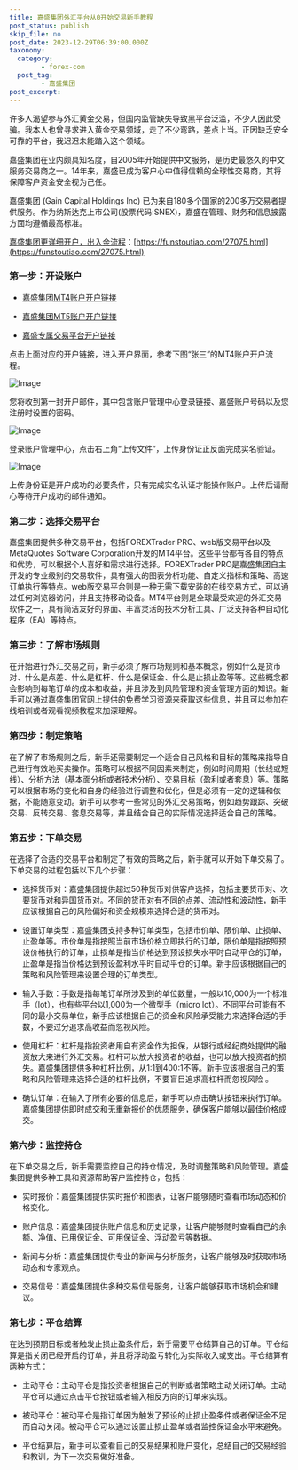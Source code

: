 ```yaml
---
title: 嘉盛集团外汇平台从0开始交易新手教程
post_status: publish
skip_file: no
post_date: 2023-12-29T06:39:00.000Z
taxonomy:
  category:
        - forex-com
  post_tag:
        - 嘉盛集团
post_excerpt: 
---
```

许多人渴望参与外汇黄金交易，但国内监管缺失导致黑平台泛滥，不少人因此受骗。我本人也曾寻求进入黄金交易领域，走了不少弯路，差点上当。正因缺乏安全可靠的平台，我迟迟未能踏入这个领域。

嘉盛集团在业内颇具知名度，自2005年开始提供中文服务，是历史最悠久的中文服务交易商之一。14年来，嘉盛已成为客户心中值得信赖的全球性交易商，其将保障客户资金安全视为己任。

嘉盛集团 (Gain Capital Holdings Inc) 已为来自180多个国家的200多万交易者提供服务。作为纳斯达克上市公司(股票代码:SNEX)，嘉盛在管理、财务和信息披露方面均遵循最高标准。

[嘉盛集团更详细开户，出入金流程](https://funstoutiao.com/27075.html)：[https://funstoutiao.com/27075.html](https://funstoutiao.com/27075.html)

### 第一步：开设账户

* [嘉盛集团MT4账户开户链接](https://s.ssgg.net/jsmt4)

* [嘉盛集团MT5账户开户链接](https://s.ssgg.net/jsmt5)

* [嘉盛专属交易平台开户链接](https://s.ssgg.net/js)

点击上面对应的开户链接，进入开户界面，参考下图“张三”的MT4账户开户流程。

![Image](https://prod-files-secure.s3.us-west-2.amazonaws.com/39ed1227-6d7d-4570-be36-9ccd4a2c4241/7a167aea-686b-400d-af59-4e18eb607a40/640.png?X-Amz-Algorithm=AWS4-HMAC-SHA256&X-Amz-Content-Sha256=UNSIGNED-PAYLOAD&X-Amz-Credential=ASIAZI2LB466QAELYPRM%2F20250815%2Fus-west-2%2Fs3%2Faws4_request&X-Amz-Date=20250815T101312Z&X-Amz-Expires=3600&X-Amz-Security-Token=IQoJb3JpZ2luX2VjEBAaCXVzLXdlc3QtMiJHMEUCIQD5YicNRb7r2Yswf1vM0TWpbTVUZ0VNAFwIkrHTdios9AIgQzdbAJDExty%2FNXmRpJVkGeWObi%2BGsUHrh59njNOhhWwq%2FwMIWRAAGgw2Mzc0MjMxODM4MDUiDAD1KYO2cwBkf%2F1ZuCrcA2oavbOAfAH5hPA%2Bov5TmyMsvaW9L57%2FLxVGEQ7R3ehwXTcXsVmLVS8dUOPy1PYQ%2BZjJHADcdEtLdmLNpeDJY%2B0doQjQbePPKvE0dEuO8HY3Ie5GOr%2FlPtmzSo0RO9JuV5dlVQh%2FHUpm8%2B7djEPhJBfNGK5DZwVGD7S6Nd5l4%2FzdVTi%2Fr0D2ec3ypqugh5pxjgoIvnVOadQXRjANkXnMEhqeM5vjebVrnCK30FNifrVP7k9%2FS07TpezMwnGnohWbutV5OEVuz6ypDpHxc84ZrroXHEl6ZmwJFjz%2F4OvmSwVuuqkSQrDRWNi2Vpm1tN%2BSH7FADf6BfaCXBoFpcCAhoH4Erq5mJg1q3ieN0om5gxWk7f%2FJTX5p2CHd5ge%2FP10C9RT1PMRyyoMlFQNhSza6ZdVwBxXHfkR131c1wqWQt%2FxEwnRp%2F8XcSqTFzC2jelXObM1FLSvLp1rC3lPydWm5KszjGwlh7dGGVtYX8Wld%2BN0RHGyAF5vT9oK6d9c6CkDZK1U0JPblWgGCO7860eFKSy%2F3gAQQTVieDO5LH1Edcu9B6BFLNiAubZW49tTjsA%2B7XjRDC%2B7%2BwtNt3ADmS%2FIdZvJDlAvaPu%2FbW8xAKJ0RFWWo8nDes%2BeJC%2B1QW%2BIAMMnU%2B8QGOqUBes8D04BpTq4iv7%2FJVacuIjUokFfzsbxLEKOYgQP3dXIxBrCZJy1J7%2Bw4OnQMgPfxGOd62g%2F%2B7EJIFeG6pBWtte0ahN55KWT95JCaVtzF8zQnVw7AYUQG6aOoMIeOzK8xdTzKQsBEfeE7qIVJqKaCYd6KaqgSv6%2FHXftzZx9YnXWqqsQSq%2BfZ1e9ZAsHin7ddfJDPDjhqvJNLnUhI8%2Fy7QZGLZQS9&X-Amz-Signature=694e8e5c992045b76f883a099c4a218176e073c415bec03c9338332d5105bc2f&X-Amz-SignedHeaders=host&x-amz-checksum-mode=ENABLED&x-id=GetObject)

您将收到第一封开户邮件，其中包含账户管理中心登录链接、嘉盛账户号码以及您注册时设置的密码。

![Image](https://prod-files-secure.s3.us-west-2.amazonaws.com/39ed1227-6d7d-4570-be36-9ccd4a2c4241/eaa1c6b3-2877-4284-a0e1-530e222c27fb/image.png?X-Amz-Algorithm=AWS4-HMAC-SHA256&X-Amz-Content-Sha256=UNSIGNED-PAYLOAD&X-Amz-Credential=ASIAZI2LB466QAELYPRM%2F20250815%2Fus-west-2%2Fs3%2Faws4_request&X-Amz-Date=20250815T101312Z&X-Amz-Expires=3600&X-Amz-Security-Token=IQoJb3JpZ2luX2VjEBAaCXVzLXdlc3QtMiJHMEUCIQD5YicNRb7r2Yswf1vM0TWpbTVUZ0VNAFwIkrHTdios9AIgQzdbAJDExty%2FNXmRpJVkGeWObi%2BGsUHrh59njNOhhWwq%2FwMIWRAAGgw2Mzc0MjMxODM4MDUiDAD1KYO2cwBkf%2F1ZuCrcA2oavbOAfAH5hPA%2Bov5TmyMsvaW9L57%2FLxVGEQ7R3ehwXTcXsVmLVS8dUOPy1PYQ%2BZjJHADcdEtLdmLNpeDJY%2B0doQjQbePPKvE0dEuO8HY3Ie5GOr%2FlPtmzSo0RO9JuV5dlVQh%2FHUpm8%2B7djEPhJBfNGK5DZwVGD7S6Nd5l4%2FzdVTi%2Fr0D2ec3ypqugh5pxjgoIvnVOadQXRjANkXnMEhqeM5vjebVrnCK30FNifrVP7k9%2FS07TpezMwnGnohWbutV5OEVuz6ypDpHxc84ZrroXHEl6ZmwJFjz%2F4OvmSwVuuqkSQrDRWNi2Vpm1tN%2BSH7FADf6BfaCXBoFpcCAhoH4Erq5mJg1q3ieN0om5gxWk7f%2FJTX5p2CHd5ge%2FP10C9RT1PMRyyoMlFQNhSza6ZdVwBxXHfkR131c1wqWQt%2FxEwnRp%2F8XcSqTFzC2jelXObM1FLSvLp1rC3lPydWm5KszjGwlh7dGGVtYX8Wld%2BN0RHGyAF5vT9oK6d9c6CkDZK1U0JPblWgGCO7860eFKSy%2F3gAQQTVieDO5LH1Edcu9B6BFLNiAubZW49tTjsA%2B7XjRDC%2B7%2BwtNt3ADmS%2FIdZvJDlAvaPu%2FbW8xAKJ0RFWWo8nDes%2BeJC%2B1QW%2BIAMMnU%2B8QGOqUBes8D04BpTq4iv7%2FJVacuIjUokFfzsbxLEKOYgQP3dXIxBrCZJy1J7%2Bw4OnQMgPfxGOd62g%2F%2B7EJIFeG6pBWtte0ahN55KWT95JCaVtzF8zQnVw7AYUQG6aOoMIeOzK8xdTzKQsBEfeE7qIVJqKaCYd6KaqgSv6%2FHXftzZx9YnXWqqsQSq%2BfZ1e9ZAsHin7ddfJDPDjhqvJNLnUhI8%2Fy7QZGLZQS9&X-Amz-Signature=8104dbcd903b1981819286cdccf2c9320c5df34d07feddd9b171b73dfb053b81&X-Amz-SignedHeaders=host&x-amz-checksum-mode=ENABLED&x-id=GetObject)

登录账户管理中心，点击右上角“上传文件”，上传身份证正反面完成实名验证。

![Image](https://prod-files-secure.s3.us-west-2.amazonaws.com/39ed1227-6d7d-4570-be36-9ccd4a2c4241/54090639-09fc-46b4-a135-e0289f707147/image.png?X-Amz-Algorithm=AWS4-HMAC-SHA256&X-Amz-Content-Sha256=UNSIGNED-PAYLOAD&X-Amz-Credential=ASIAZI2LB466QAELYPRM%2F20250815%2Fus-west-2%2Fs3%2Faws4_request&X-Amz-Date=20250815T101311Z&X-Amz-Expires=3600&X-Amz-Security-Token=IQoJb3JpZ2luX2VjEBAaCXVzLXdlc3QtMiJHMEUCIQD5YicNRb7r2Yswf1vM0TWpbTVUZ0VNAFwIkrHTdios9AIgQzdbAJDExty%2FNXmRpJVkGeWObi%2BGsUHrh59njNOhhWwq%2FwMIWRAAGgw2Mzc0MjMxODM4MDUiDAD1KYO2cwBkf%2F1ZuCrcA2oavbOAfAH5hPA%2Bov5TmyMsvaW9L57%2FLxVGEQ7R3ehwXTcXsVmLVS8dUOPy1PYQ%2BZjJHADcdEtLdmLNpeDJY%2B0doQjQbePPKvE0dEuO8HY3Ie5GOr%2FlPtmzSo0RO9JuV5dlVQh%2FHUpm8%2B7djEPhJBfNGK5DZwVGD7S6Nd5l4%2FzdVTi%2Fr0D2ec3ypqugh5pxjgoIvnVOadQXRjANkXnMEhqeM5vjebVrnCK30FNifrVP7k9%2FS07TpezMwnGnohWbutV5OEVuz6ypDpHxc84ZrroXHEl6ZmwJFjz%2F4OvmSwVuuqkSQrDRWNi2Vpm1tN%2BSH7FADf6BfaCXBoFpcCAhoH4Erq5mJg1q3ieN0om5gxWk7f%2FJTX5p2CHd5ge%2FP10C9RT1PMRyyoMlFQNhSza6ZdVwBxXHfkR131c1wqWQt%2FxEwnRp%2F8XcSqTFzC2jelXObM1FLSvLp1rC3lPydWm5KszjGwlh7dGGVtYX8Wld%2BN0RHGyAF5vT9oK6d9c6CkDZK1U0JPblWgGCO7860eFKSy%2F3gAQQTVieDO5LH1Edcu9B6BFLNiAubZW49tTjsA%2B7XjRDC%2B7%2BwtNt3ADmS%2FIdZvJDlAvaPu%2FbW8xAKJ0RFWWo8nDes%2BeJC%2B1QW%2BIAMMnU%2B8QGOqUBes8D04BpTq4iv7%2FJVacuIjUokFfzsbxLEKOYgQP3dXIxBrCZJy1J7%2Bw4OnQMgPfxGOd62g%2F%2B7EJIFeG6pBWtte0ahN55KWT95JCaVtzF8zQnVw7AYUQG6aOoMIeOzK8xdTzKQsBEfeE7qIVJqKaCYd6KaqgSv6%2FHXftzZx9YnXWqqsQSq%2BfZ1e9ZAsHin7ddfJDPDjhqvJNLnUhI8%2Fy7QZGLZQS9&X-Amz-Signature=459f4d1c53f8076875af16b4ce5875dd52f314f180959d29d5c517a71bbbc95f&X-Amz-SignedHeaders=host&x-amz-checksum-mode=ENABLED&x-id=GetObject)

上传身份证是开户成功的必要条件，只有完成实名认证才能操作账户。上传后请耐心等待开户成功的邮件通知。

### 第二步：选择交易平台

嘉盛集团提供多种交易平台，包括FOREXTrader PRO、web版交易平台以及MetaQuotes Software Corporation开发的MT4平台。这些平台都有各自的特点和优势，可以根据个人喜好和需求进行选择。FOREXTrader PRO是嘉盛集团自主开发的专业级别的交易软件，具有强大的图表分析功能、自定义指标和策略、高速订单执行等特点。web版交易平台则是一种无需下载安装的在线交易方式，可以通过任何浏览器访问，并且支持移动设备。MT4平台则是全球最受欢迎的外汇交易软件之一，具有简洁友好的界面、丰富灵活的技术分析工具、广泛支持各种自动化程序（EA）等特点。

### 第三步：了解市场规则

在开始进行外汇交易之前，新手必须了解市场规则和基本概念，例如什么是货币对、什么是点差、什么是杠杆、什么是保证金、什么是止损止盈等等。这些概念都会影响到每笔订单的成本和收益，并且涉及到风险管理和资金管理方面的知识。新手可以通过嘉盛集团官网上提供的免费学习资源来获取这些信息，并且可以参加在线培训或者观看视频教程来加深理解。

### 第四步：制定策略

在了解了市场规则之后，新手还需要制定一个适合自己风格和目标的策略来指导自己进行有效地买卖操作。策略可以根据不同因素来制定，例如时间周期（长线或短线）、分析方法（基本面分析或者技术分析）、交易目标（盈利或者套息）等。策略可以根据市场的变化和自身的经验进行调整和优化，但是必须有一定的逻辑和依据，不能随意变动。新手可以参考一些常见的外汇交易策略，例如趋势跟踪、突破交易、反转交易、套息交易等，并且结合自己的实际情况选择适合自己的策略。

### 第五步：下单交易

在选择了合适的交易平台和制定了有效的策略之后，新手就可以开始下单交易了。下单交易的过程包括以下几个步骤：

* 选择货币对：嘉盛集团提供超过50种货币对供客户选择，包括主要货币对、次要货币对和异国货币对。不同的货币对有不同的点差、流动性和波动性，新手应该根据自己的风险偏好和资金规模来选择合适的货币对。

* 设置订单类型：嘉盛集团支持多种订单类型，包括市价单、限价单、止损单、止盈单等。市价单是指按照当前市场价格立即执行的订单，限价单是指按照预设价格执行的订单，止损单是指当价格达到预设损失水平时自动平仓的订单，止盈单是指当价格达到预设盈利水平时自动平仓的订单。新手应该根据自己的策略和风险管理来设置合理的订单类型。

* 输入手数：手数是指每笔订单所涉及到的单位数量，一般以10,000为一个标准手（lot），也有些平台以1,000为一个微型手（micro lot）。不同平台可能有不同的最小交易单位，新手应该根据自己的资金和风险承受能力来选择合适的手数，不要过分追求高收益而忽视风险。

* 使用杠杆：杠杆是指投资者用自有资金作为担保，从银行或经纪商处提供的融资放大来进行外汇交易。杠杆可以放大投资者的收益，也可以放大投资者的损失。嘉盛集团提供多种杠杆比例，从1:1到400:1不等。新手应该根据自己的策略和风险管理来选择合适的杠杆比例，不要盲目追求高杠杆而忽视风险 。

* 确认订单：在输入了所有必要的信息后，新手可以点击确认按钮来执行订单。嘉盛集团提供即时成交和无重新报价的优质服务，确保客户能够以最佳价格成交。

### 第六步：监控持仓

在下单交易之后，新手需要监控自己的持仓情况，及时调整策略和风险管理。嘉盛集团提供多种工具和资源帮助客户监控持仓，包括：

* 实时报价：嘉盛集团提供实时报价和图表，让客户能够随时查看市场动态和价格变化。

* 账户信息：嘉盛集团提供账户信息和历史记录，让客户能够随时查看自己的余额、净值、已用保证金、可用保证金、浮动盈亏等数据。

* 新闻与分析：嘉盛集团提供专业的新闻与分析服务，让客户能够及时获取市场动态和专家观点。

* 交易信号：嘉盛集团提供多种交易信号服务，让客户能够获取市场机会和建议。

### 第七步：平仓结算

在达到预期目标或者触发止损止盈条件后，新手需要平仓结算自己的订单。平仓结算是指关闭已经开启的订单，并且将浮动盈亏转化为实际收入或支出。平仓结算有两种方式：

* 主动平仓：主动平仓是指投资者根据自己的判断或者策略主动关闭订单。主动平仓可以通过点击平仓按钮或者输入相反方向的订单来实现。

* 被动平仓：被动平仓是指订单因为触发了预设的止损止盈条件或者保证金不足而自动关闭。被动平仓可以通过设置止损止盈单或者监控保证金水平来避免。

* 平仓结算后，新手可以查看自己的交易结果和账户变化，总结自己的交易经验和教训，为下一次交易做好准备。